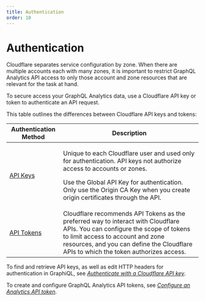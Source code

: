```yaml
---
title: Authentication
order: 10
---
```


# Authentication

Cloudflare separates service configuration by zone. When there are multiple accounts each with many zones, it is important to restrict GraphQL Analytics API access to only those account and zone resources that are relevant for the task at hand.

To secure access your GraphQL Analytics data, use a Cloudflare API key or token to authenticate an API request.

This table outlines the differences between Cloudflare API keys and tokens:

<TableWrap>

<table>
  <thead>
      <tr>
          <th>Authentication Method</th>
          <th>Description</th>
      </tr>
  </thead>
  <tbody>
      <tr>
        <td><a href='https://developers.cloudflare.com/api/keys'>API Keys</a></td>
        <td><p>Unique to each Cloudflare user and used only for authentication. API keys not authorize access to accounts or zones.</p>
        <p>Use the Global API Key for authentication. Only use the Origin CA Key when you create origin certificates through the API.</p></td>
      </tr>
      <tr>
        <td><a href='https://developers.cloudflare.com/api/tokens/create'>API Tokens</a></td>
        <td>Cloudflare recommends API Tokens as the preferred way to interact with Cloudflare APIs. You can configure the scope of tokens to limit access to account and zone resources, and you can define the Cloudflare APIs to which the token authorizes access.</td>
      </tr>
  </tbody>
</table>

</TableWrap>

To find and retrieve API keys, as well as edit HTTP headers for authentication in GraphiQL, see [_Authenticate with a Cloudflare API key_](/graphql-api/getting-started/authentication/api-key-auth/).

To create and configure GraphQL Analytics API tokens, see [_Configure an Analytics API token_](/graphql-api/getting-started/authentication/api-token-auth).
